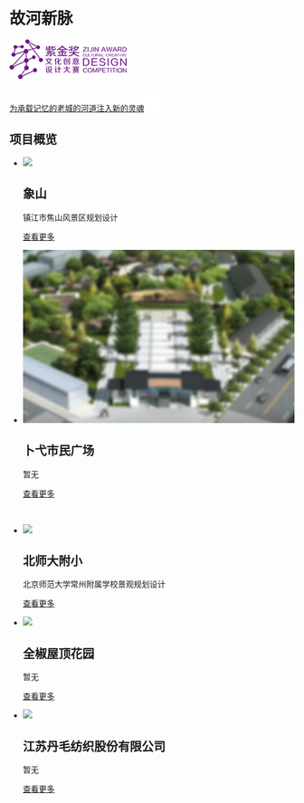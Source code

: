 <!--$layout: block-->
<!--$lang: zh_CN--> 
<!--$en_US: /English/--> 
<!--$ja_JP: /日本語/-->
  
<!--#Hero-->
<!--$color-:#ffffff-->   
<!--$background-image:Resources/gu_he_xing_mai.jpg-->   

 
 # 故河新脉
 ![紫金奖](简体中文/景观设计/故河新脉/zijin_logo.png)
  
  [为承载记忆的老城的河道注入新的灵魂![](/Resources/icon/arrow-right-fff.svg)](简体中文/景观设计/故河新脉/README.md?class=btn%20brand)   

<!--Hero #--> 
 
 

 
<!--#Features-->
<!--$class:mt--> 
  ## 项目概览
  * ![](https://seedunk.com/media/ydd-xiangshan/4-03.rw-560.cy-100.cw-500.ch-280.jpg?class=masker&height=260px) 
    ## 象山
    镇江市焦山风景区规划设计
     
    [查看更多](/简体中文/景观设计/象山.md?theme=brand&class=mt)
  * ![](/Resources/pu_yi.jpg?class=masker&height=260px) 
    ## 卜弋市民广场
    暂无
     
    [查看更多](/简体中文/景观设计/卜弋市民广场.md?theme=brand&class=mt)

<br>
 
  * ![](/blank.png?class=cover&background=%23cadbe5&height=260px) 
    ## 北师大附小
    北京师范大学常州附属学校景观规划设计
     
    [查看更多](/简体中文/景观设计/北师大附小.md?theme=brand&class=mt)
  * ![](/blank.png?class=cover&background=%23cadbe5&height=260px) 
    ## 全椒屋顶花园
    暂无
     
    [查看更多](/简体中文/景观设计/全椒屋顶花园.md?theme=brand&class=mt)
  * ![](/blank.png?class=cover&background=%23cadbe5&height=260px) 
    ## 江苏丹毛纺织股份有限公司
    暂无
     
    [查看更多](/简体中文/景观设计/江苏丹毛纺织股份有限公司.md?theme=brand&class=mt)
 

<!--Features #-->